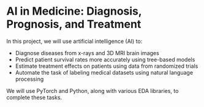 # AI in Medicine: Diagnosis, Prognosis, and Treatment

In this project, we will use artificial intelligence (AI) to:

* Diagnose diseases from x-rays and 3D MRI brain images
* Predict patient survival rates more accurately using tree-based models
* Estimate treatment effects on patients using data from randomized trials
* Automate the task of labeling medical datasets using natural language processing

We will use PyTorch and Python, along with various EDA libraries, to complete these tasks.


